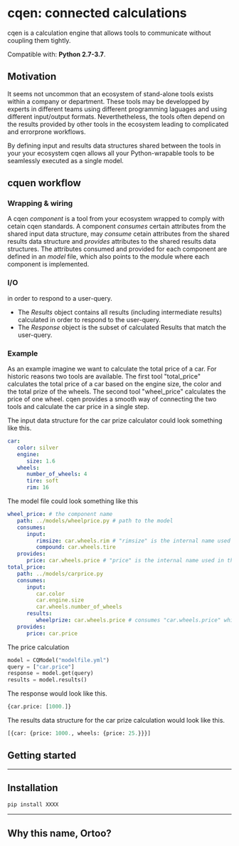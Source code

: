 ﻿# cqen: connected calculations  

cqen is a calculation engine that allows tools to communicate without coupling them tightly.

Compatible with: __Python 2.7-3.7__.

## Motivation
It seems not uncommon that an ecosystem of stand-alone tools exists within a company or department. These tools may be developped by experts in different teams using different programming laguages and using different input/output formats. Neverthetheless, the tools often depend on the results provided by other tools in the ecosystem leading to complicated and errorprone workflows.

By defining input and results data structures shared between the tools in your your ecosystem cqen allows all your Python-wrapable tools to be seamlessly executed as a single model.

## cquen workflow

### Wrapping & wiring
A cqen _component_ is a tool from your ecosystem wrapped to comply with cetain cqen standards. A component _consumes_ certain attributes from the shared input data structure, may _consume_ cetain attributes from the shared results data structure and _provides_ attributes to the shared results data structures. The attributes consumed and provided for each component are defined in an _model_ file, which also points to the module where each component is implemented.

### I/O
in order to respond to a user-query.
- The _Results_ object contains all results (including intermediate results) calculated in order to respond to the user-query.
- The _Response_ object is the subset of calculated Results that match the user-query.


### Example
As an example imagine we want to calculate the total price of a car. For historic reasons two tools are available. The first tool "total_price" calculates the total price of a car based on the engine size, the color and the total prize of the wheels. The second tool "wheel_price" calculates the price of one wheel. cqen provides a smooth way of connecting the two tools and calculate the car price in a single step.

The input data structure for the car prize calculator could look something like this.

```yml
car:
   color: silver
   engine:
      size: 1.6
   wheels:
      number_of_wheels: 4
      tire: soft
      rim: 16
```


The model file could look something like this 

```yml
wheel_price: # the component name
   path: ../models/wheelprice.py # path to the model
   consumes:
      input:
         rimsize: car.wheels.rim # "rimsize" is the internal name used in the component "car.wheels.rim" is a path in the input data structure
         compound: car.wheels.tire
   provides:
      price: car.wheels.price # "price" is the internal name used in the component "car.wheels.price" is a path in the results data structure
total_price: 
   path: ../models/carprice.py 
   consumes:
      input: 
         car.color
         car.engine.size
         car.wheels.number_of_wheels
      results:
         wheelprize: car.wheels.price # consumes "car.wheels.price" which is provided by the "wheel_price" component
   provides:
      price: car.price
```
The price calculation 

```python
model = CQModel("modelfile.yml")
query = ["car.price"]
response = model.get(query)
results = model.results()
```

The response would look like this.

```python
{car.price: [1000.]}
```

The results data structure for the car prize calculation would look like this.

```python
[{car: {price: 1000., wheels: {price: 25.}}}]
```




## Getting started



------------------


## Installation

```sh
pip install XXXX
```

------------------
## Why this name, Ortoo?



